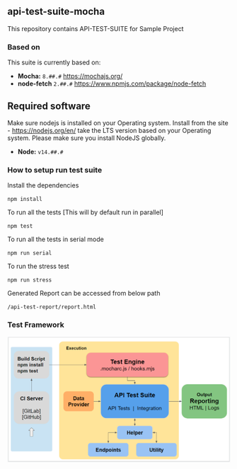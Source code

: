 ## api-test-suite-mocha

This repository contains API-TEST-SUITE for Sample Project

### Based on

This suite is currently based on:
- **Mocha:** `8.##.#` https://mochajs.org/
- **node-fetch** `2.##.#` https://www.npmjs.com/package/node-fetch

## Required software

Make sure nodejs is installed on your Operating system.
Install from the site - https://nodejs.org/en/  take the LTS version based on your Operating system. Please make sure you install NodeJS globally.
- **Node:** `v14.##.#`

### How to setup run test suite

Install the dependencies 
```
npm install
```

To run all the tests [This will by default run in parallel]
```
npm test
```

To run all the tests in serial mode
```
npm run serial
```

To run the stress test
```
npm run stress
```

Generated Report can be accessed from below path
```
/api-test-report/report.html
```

### Test Framework

<p align="center">
    <a href="https://github.com/himanshujane/api-test-suite-mocha/blob/main/docs/apiTestFramework.png">
        <img alt="API-TEST-SUITE" src="https://github.com/himanshujane/api-test-suite-mocha/blob/main/docs/apiTestFramework.png" width="546">
    </a>
</p>